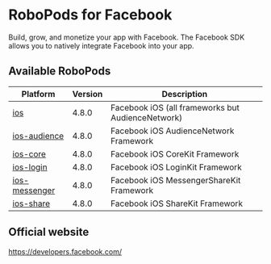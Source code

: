 # RoboPods for Facebook

Build, grow, and monetize your app with Facebook. The Facebook SDK allows you to natively integrate Facebook into your app.

## Available RoboPods

| Platform                          | Version | Description                                         |
|-----------------------------------|---------|-----------------------------------------------------|
| [ios](ios/)                       | 4.8.0   | Facebook iOS (all frameworks but AudienceNetwork)   |
| [ios-audience](ios-audience/)     | 4.8.0   | Facebook iOS AudienceNetwork Framework              |
| [ios-core](ios-core/)             | 4.8.0   | Facebook iOS CoreKit Framework                      |
| [ios-login](ios-login/)           | 4.8.0   | Facebook iOS LoginKit Framework                     |
| [ios-messenger](ios-messenger/)   | 4.8.0   | Facebook iOS MessengerShareKit Framework            |
| [ios-share](ios-share/)           | 4.8.0   | Facebook iOS ShareKit Framework                     |

## Official website

https://developers.facebook.com/